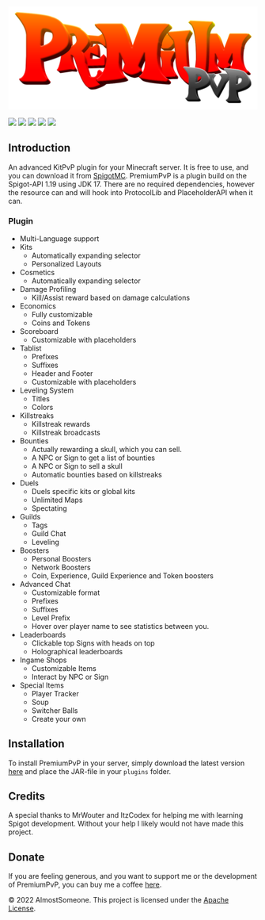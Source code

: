 
![](https://github.com/almostsomeone/premiumpvp/blob/master/PremiumPvP.png)

![](https://img.shields.io/github/stars/almostsomeone/premiumpvp.svg) ![](https://img.shields.io/github/forks/almostsomeone/premiumpvp.svg) ![](https://img.shields.io/github/tag/almostsomeone/premiumpvp.svg) ![](https://img.shields.io/github/release/almostsomeone/premiumpvp.svg) ![](https://img.shields.io/github/issues/almostsomeone/premiumpvp.svg)

## Introduction

An advanced KitPvP plugin for your Minecraft server.
It is free to use, and you can download it from [SpigotMC](https://www.spigotmc.org/resources/46196/).
PremiumPvP is a plugin build on the Spigot-API 1.19 using JDK 17. There are no required dependencies, however the resource can and will hook into ProtocolLib and PlaceholderAPI when it can.

### Plugin

- Multi-Language support
- Kits
  - Automatically expanding selector
  - Personalized Layouts
- Cosmetics
  - Automatically expanding selector
- Damage Profiling
  - Kill/Assist reward based on damage calculations
- Economics
  - Fully customizable
  - Coins and Tokens
- Scoreboard
  - Customizable with placeholders
- Tablist
  - Prefixes
  - Suffixes
  - Header and Footer
  - Customizable with placeholders
- Leveling System
  - Titles
  - Colors
- Killstreaks
  - Killstreak rewards
  - Killstreak broadcasts
- Bounties
  - Actually rewarding a skull, which you can sell.
  - A NPC or Sign to get a list of bounties
  - A NPC or Sign to sell a skull
  - Automatic bounties based on killstreaks
- Duels
  - Duels specific kits or global kits
  - Unlimited Maps
  - Spectating
- Guilds
  - Tags
  - Guild Chat
  - Leveling
- Boosters
  - Personal Boosters
  - Network Boosters
  - Coin, Experience, Guild Experience and Token boosters
- Advanced Chat
  - Customizable format
  - Prefixes
  - Suffixes
  - Level Prefix
  - Hover over player name to see statistics between you.
- Leaderboards
  - Clickable top Signs with heads on top
  - Holographical leaderboards
- Ingame Shops
  - Customizable Items
  - Interact by NPC or Sign
- Special Items
  - Player Tracker
  - Soup
  - Switcher Balls
  - Create your own

## Installation
To install PremiumPvP in your server, simply download the latest version [here](https://www.spigotmc.org/resources/46196/) and place the JAR-file in your `plugins` folder.

## Credits
A special thanks to MrWouter and ItzCodex for helping me with learning Spigot development. Without your help I likely would not have made this project.

## Donate
If you are feeling generous, and you want to support me or the development of PremiumPvP, you can buy me a coffee [here](https://buymeacoffee.com/almostsomeone).


&copy; 2022 AlmostSomeone.
This project is licensed under the [Apache License](https://github.com/AlmostSomeone/PremiumPvP/blob/master/LICENSE).